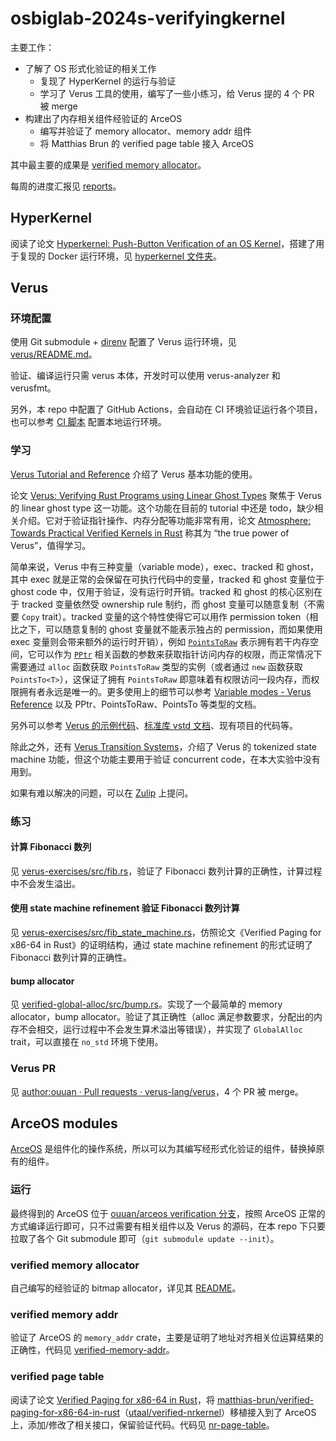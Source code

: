 # osbiglab-2024s-verifyingkernel

主要工作：

-   了解了 OS 形式化验证的相关工作
    -   复现了 HyperKernel 的运行与验证
    -   学习了 Verus 工具的使用，编写了一些小练习，给 Verus 提的 4 个 PR 被 merge
-   构建出了内存相关组件经验证的 ArceOS
    -   编写并验证了 memory allocator、memory addr 组件
    -   将 Matthias Brun 的 verified page table 接入 ArceOS

其中最主要的成果是 [verified memory allocator](./arceos-modules/verified-allocator)。

每周的进度汇报见 [reports](./reports)。

## HyperKernel

阅读了论文 [Hyperkernel: Push-Button Verification of an OS Kernel](https://dl.acm.org/doi/10.1145/3132747.3132748)，搭建了用于复现的 Docker 运行环境，见 [hyperkernel 文件夹](./hyperkernel)。

## Verus

### 环境配置

使用 Git submodule + [direnv](https://direnv.net/) 配置了 Verus 运行环境，见 [verus/README.md](./verus/README.md)。

验证、编译运行只需 verus 本体，开发时可以使用 verus-analyzer 和 verusfmt。

另外，本 repo 中配置了 GitHub Actions，会自动在 CI 环境验证运行各个项目，也可以参考 [CI 脚本](.github/workflows/ci.yml) 配置本地运行环境。

### 学习

[Verus Tutorial and Reference](https://verus-lang.github.io/verus/guide/) 介绍了 Verus 基本功能的使用。

论文 [Verus: Verifying Rust Programs using Linear Ghost Types](https://dl.acm.org/doi/10.1145/3586037) 聚焦于 Verus 的 linear ghost type 这一功能。这个功能在目前的 tutorial 中还是 todo，缺少相关介绍。它对于验证指针操作、内存分配等功能非常有用，论文 [Atmosphere: Towards Practical Verified Kernels in Rust](https://dl.acm.org/doi/abs/10.1145/3625275.3625401) 称其为 “the true power of Verus”，值得学习。

简单来说，Verus 中有三种变量（variable mode），exec、tracked 和 ghost，其中 exec 就是正常的会保留在可执行代码中的变量，tracked 和 ghost 变量位于 ghost code 中，仅用于验证，没有运行时开销。tracked 和 ghost 的核心区别在于 tracked 变量依然受 ownership rule 制约，而 ghost 变量可以随意复制（不需要 `Copy` trait）。tracked 变量的这个特性使得它可以用作 permission token（相比之下，可以随意复制的 ghost 变量就不能表示独占的 permission，而如果使用 exec 变量则会带来额外的运行时开销），例如 [`PointsToRaw`](https://verus-lang.github.io/verus/verusdoc/vstd/ptr/struct.PointsToRaw.html) 表示拥有若干内存空间，它可以作为 [`PPtr`](https://verus-lang.github.io/verus/verusdoc/vstd/ptr/struct.PPtr.html) 相关函数的参数来获取指针访问内存的权限，而正常情况下需要通过 `alloc` 函数获取 `PointsToRaw` 类型的实例（或者通过 `new` 函数获取 `PointsTo<T>`），这保证了拥有 `PointsToRaw` 即意味着有权限访问一段内存，而权限拥有者永远是唯一的。更多使用上的细节可以参考 [Variable modes - Verus Reference](https://verus-lang.github.io/verus/guide/reference-var-modes.html) 以及 PPtr、PointsToRaw、PointsTo 等类型的文档。

另外可以参考 [Verus 的示例代码](https://github.com/verus-lang/verus/tree/main/source/rust_verify/example)、[标准库 vstd 文档](https://verus-lang.github.io/verus/verusdoc/vstd/)、现有项目的代码等。

除此之外，还有 [Verus Transition Systems](https://verus-lang.github.io/verus/state_machines/)，介绍了 Verus 的 tokenized state machine 功能，但这个功能主要用于验证 concurrent code，在本大实验中没有用到。

如果有难以解决的问题，可以在 [Zulip](https://verus-lang.zulipchat.com/) 上提问。

### 练习

#### 计算 Fibonacci 数列

见 [verus-exercises/src/fib.rs](./verus-exercises/src/fib.rs)，验证了 Fibonacci 数列计算的正确性，计算过程中不会发生溢出。

#### 使用 state machine refinement 验证 Fibonacci 数列计算

见 [verus-exercises/src/fib_state_machine.rs](./verus-exercises/src/fib_state_machine.rs)，仿照论文《Verified Paging for x86-64 in Rust》的证明结构，通过 state machine refinement 的形式证明了 Fibonacci 数列计算的正确性。

#### bump allocator

见 [verified-global-alloc/src/bump.rs](./verified-global-alloc/src/bump.rs)。实现了一个最简单的 memory allocator，bump allocator。验证了其正确性（alloc 满足参数要求，分配出的内存不会相交，运行过程中不会发生算术溢出等错误），并实现了 `GlobalAlloc` trait，可以直接在 `no_std` 环境下使用。

### Verus PR

见 [author:ouuan · Pull requests · verus-lang/verus](https://github.com/verus-lang/verus/pulls?q=is%3Apr+sort%3Aupdated-desc+is%3Amerged+author%3Aouuan)，4 个 PR 被 merge。

## ArceOS modules

[ArceOS](https://github.com/rcore-os/arceos) 是组件化的操作系统，所以可以为其编写经形式化验证的组件，替换掉原有的组件。

### 运行

最终得到的 ArceOS 位于 [ouuan/arceos verification 分支](https://github.com/ouuan/arceos/tree/verification)，按照 ArceOS 正常的方式编译运行即可，只不过需要有相关组件以及 Verus 的源码，在本 repo 下只要拉取了各个 Git submodule 即可（`git submodule update --init`）。

### verified memory allocator

自己编写的经验证的 bitmap allocator，详见其 [README](./arceos-modules/verified-allocator/README.md)。

### verified memory addr

验证了 ArceOS 的 `memory_addr` crate，主要是证明了地址对齐相关位运算结果的正确性，代码见 [verified-memory-addr](./arceos-modules/verified-memory-addr)。

### verified page table

阅读了论文 [Verified Paging for x86-64 in Rust](https://doi.org/10.3929/ethz-b-000594366)，将 [matthias-brun/verified-paging-for-x86-64-in-rust](https://github.com/matthias-brun/verified-paging-for-x86-64-in-rust)（[utaal/verified-nrkernel](https://github.com/utaal/verified-nrkernel)）移植接入到了 ArceOS 上，添加/修改了相关接口，保留验证代码。代码见 [nr-page-table](./arceos-modules/nr-page-table)。
